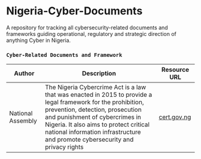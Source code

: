 # Nigeria-Cyber-Documents
A repository for tracking all cybersecurity-related documents and frameworks guiding operational, regulatory and strategic direction of anything Cyber in Nigeria.

### `Cyber-Related Documents and Framework `

| Author | Description | Resource URL |
| --- | --- | --- |
| National Assembly |The Nigeria Cybercrime Act is a law that was enacted in 2015 to provide a legal framework for the prohibition, prevention, detection, prosecution and punishment of cybercrimes in Nigeria. It also aims to protect critical national information infrastructure and promote cybersecurity and privacy rights | [cert.gov.ng](https://www.cert.gov.ng/ngcert/resources/CyberCrime__Prohibition_Prevention_etc__Act__2015.pdf)
